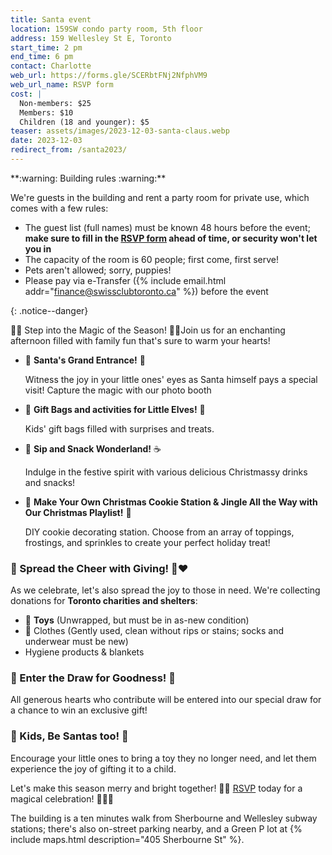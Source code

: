 ```yaml
---
title: Santa event
location: 159SW condo party room, 5th floor
address: 159 Wellesley St E, Toronto
start_time: 2 pm
end_time: 6 pm
contact: Charlotte
web_url: https://forms.gle/SCERbtFNj2NfphVM9
web_url_name: RSVP form
cost: |
  Non-members: $25
  Members: $10
  Children (18 and younger): $5
teaser: assets/images/2023-12-03-santa-claus.webp
date: 2023-12-03
redirect_from: /santa2023/
---
```


<div markdown="1">
**:warning: Building rules :warning:**

We're guests in the building and rent a party room for private use, which comes
with a few rules:

- The guest list (full names) must be known 48 hours before the event; **make
  sure to fill in the [RSVP form][rsvp] ahead of time, or security won't let
  you in**
- The capacity of the room is 60 people; first come, first serve!
- Pets aren't allowed; sorry, puppies!
- Please pay via e-Transfer ({% include email.html
  addr="finance@swissclubtoronto.ca" %}) before the event
</div>
{: .notice--danger}

:santa::star2: Step into the Magic of the Season! :star2::christmas_tree:Join
us for an enchanting afternoon filled with family fun that's sure to warm your
hearts!

- :santa: **Santa's Grand Entrance!** :santa:

  Witness the joy in your little ones' eyes as Santa himself pays a special
  visit! Capture the magic with our photo booth

- :gift: **Gift Bags and activities for Little Elves!** :gift:

  Kids' gift bags filled with surprises and treats.

- :cookie: **Sip and Snack Wonderland!** :coffee:

  Indulge in the festive spirit with various delicious Christmassy drinks and
  snacks!

- :christmas_tree: **Make Your Own Christmas Cookie Station & Jingle All the
  Way with Our Christmas Playlist!** :bell:

  DIY cookie decorating station. Choose from an array of toppings, frostings,
  and sprinkles to create your perfect holiday treat!

### :handshake: Spread the Cheer with Giving! :gift::heart:

As we celebrate, let's also spread the joy to those in need. We're collecting
donations for **Toronto charities and shelters**:

- :teddy_bear: **Toys** (Unwrapped, but must be in as-new condition)
- :shirt: Clothes (Gently used, clean without rips or stains; socks and
  underwear must be new)
- Hygiene products & blankets

### :gift: Enter the Draw for Goodness! :star2:

All generous hearts who contribute will be entered into our special draw for a
chance to win an exclusive gift!

### :tada: Kids, Be Santas too! :santa:

Encourage your little ones to bring a toy they no longer need, and let them
experience the joy of gifting it to a child.

Let's make this season merry and bright together! :star2::tada: [RSVP] today
for a magical celebration! :christmas_tree::mrs_claus::gift:

The building is a ten minutes walk from Sherbourne and Wellesley subway
stations; there's also on-street parking nearby, and a Green P lot at {%
include maps.html description="405 Sherbourne St" %}.

[rsvp]: <{{ page.web_url }}>
